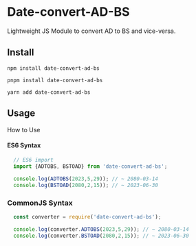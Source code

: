 # Date-convert-AD-BS

Lightweight JS Module to convert AD to BS and vice-versa.

## Install

```
npm install date-convert-ad-bs

pnpm install date-convert-ad-bs

yarn add date-convert-ad-bs
```

## Usage

How to Use 

#### ES6 Syntax
```javascript
  // ES6 import 
  import {ADTOBS, BSTOAD} from 'date-convert-ad-bs';
 
  console.log(ADTOBS(2023,5,29)); // ~ 2080-03-14
  console.log(BSTOAD(2080,2,15)); // ~ 2023-06-30
```

###  CommonJS Syntax
```javascript
  const converter = require('date-convert-ad-bs');  

  console.log(converter.ADTOBS(2023,5,29)); // ~ 2080-03-14
  console.log(converter.BSTOAD(2080,2,15)); // ~ 2023-06-30
```
